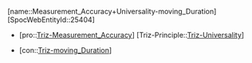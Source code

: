 ﻿---
type: TrizContradiction
aliases:
- Measurement_Accuracy+Universality-moving_Duration
license: CC BY-SA 4.0
copyright: https://github.com/SpocWeb
IsDeleted: false
IsReadOnly: false
Confidential: public
tags: 
- Triz/Contradiction
---
[name::Measurement_Accuracy+Universality-moving_Duration]
[SpocWebEntityId::25404]
+ [pro::[Triz-Measurement_Accuracy](tech/Triz/Parameter/Triz-Measurement_Accuracy.md)]
[Triz-Principle::[Triz-Universality](tech/Triz/Principle/Triz-Universality.md)]
- [con::[Triz-moving_Duration](tech/Triz/Parameter/Triz-moving_Duration.md)]

